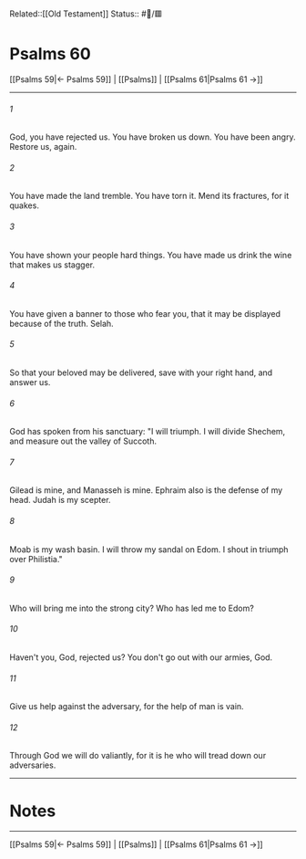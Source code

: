Related::[[Old Testament]]
Status:: #📖/🟥
# Psalms 60

[[Psalms 59|← Psalms 59]] | [[Psalms]] | [[Psalms 61|Psalms 61 →]]
***



###### 1 
God, you have rejected us. You have broken us down. You have been angry. Restore us, again. 

###### 2 
You have made the land tremble. You have torn it. Mend its fractures, for it quakes. 

###### 3 
You have shown your people hard things. You have made us drink the wine that makes us stagger. 

###### 4 
You have given a banner to those who fear you, that it may be displayed because of the truth. Selah. 

###### 5 
So that your beloved may be delivered, save with your right hand, and answer us. 

###### 6 
God has spoken from his sanctuary: "I will triumph. I will divide Shechem, and measure out the valley of Succoth. 

###### 7 
Gilead is mine, and Manasseh is mine. Ephraim also is the defense of my head. Judah is my scepter. 

###### 8 
Moab is my wash basin. I will throw my sandal on Edom. I shout in triumph over Philistia." 

###### 9 
Who will bring me into the strong city? Who has led me to Edom? 

###### 10 
Haven't you, God, rejected us? You don't go out with our armies, God. 

###### 11 
Give us help against the adversary, for the help of man is vain. 

###### 12 
Through God we will do valiantly, for it is he who will tread down our adversaries.

---
# Notes


***
[[Psalms 59|← Psalms 59]] | [[Psalms]] | [[Psalms 61|Psalms 61 →]]
